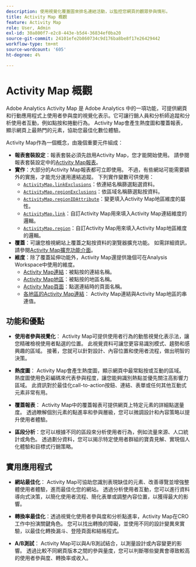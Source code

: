 ```yaml
---
description: 使用視覺化覆蓋圖來排名連結活動，以監控您網頁的觀眾參與情形。
title: Activity Map 概觀
feature: Activity Map
role: User, Admin
exl-id: 30a800f7-e2c8-443e-b5d4-36834ef0ba20
source-git-commit: 24101efe2b860734c9d176ba8be8f17e26429442
workflow-type: tm+mt
source-wordcount: '605'
ht-degree: 4%

---
```


# Activity Map 概觀

Adobe Analytics Activity Map 是 Adobe Analytics 中的一項功能，可提供網頁和行動應用程式上使用者參與度的視覺化表示。它可讓行銷人員和分析師追蹤和分析使用者互動，例如點按和捲動行為。 Activity Map會產生熱度圖和覆蓋報表，顯示網頁上最熱門的元素，協助您最佳化數位體驗。

Activity Map作為一個概念，由幾個重要元件組成：

* **報表套裝設定**：報表套裝必須先啟用Activity Map，您才能開始使用。 請參閱報表套裝設定中的[Activity Map報表](/help/admin/admin/c-manage-report-suites/c-edit-report-suites/activity-map.md)。
* **實作**：大部分的Activity Map報表都可立即使用。 不過，有些網站可能需要額外的實施，才能充分運用連結追蹤。 下列實作變數可供使用：
   * [`ActivityMap.linkExclusions`](/help/implement/vars/config-vars/activitymap-linkexclusions.md)：依連結名稱篩選點選資料。
   * [`ActivityMap.regionExclusions`](/help/implement/vars/config-vars/activitymap-regionexclusions.md)：依區域名稱篩選點按資料。
   * [`ActivityMap.regionIDAttribute`](/help/implement/vars/config-vars/activitymap-regionidattribute.md)：變更填入Activity Map地區維度的屬性。
   * [`ActivityMap.link`](/help/implement/vars/functions/activitymap-link.md)：自訂Activity Map用來填入Activity Map連結維度的邏輯。
   * [`ActivityMap.region`](/help/implement/vars/functions/activitymap-region.md)：自訂Activity Map用來填入Activity Map地區維度的邏輯。
* **覆蓋**：可讓您檢視網站上覆蓋之點按資料的瀏覽器擴充功能。 如需詳細資訊，請參閱[Activity Map擴充功能介面](overlay/overview.md)。
* **維度**：除了覆蓋延伸功能外，Activity Map還提供幾個可在Analysis Workspace中使用的維度。
   * [Activity Map連結](/help/components/dimensions/activity-map-link.md)：被點按的連結名稱。
   * [Activity Map地區](/help/components/dimensions/activity-map-region.md)：被點按的地區名稱。
   * [Activity Map頁面](/help/components/dimensions/activity-map-page.md)：點選連結時的頁面名稱。
   * [各地區的Activity Map連結](/help/components/dimensions/activity-map-link-by-region.md)： Activity Map連結與Activity Map地區的串連值。

## 功能和優點

* **使用者參與視覺化**： Activity Map可提供使用者行為的動態視覺化表示法，讓您精確檢視使用者點選的位置。 此視覺資料可讓您更容易識別模式、趨勢和感興趣的區域。 接著，您就可以針對設計、內容位置和使用者流程，做出明智的決策。

* **熱度圖**： Activity Map會產生熱度圖，顯示網頁中最常點按或互動的區域。 熱度圖使用色彩編碼來代表參與程度，讓您能夠識別熱點並優先關注高影響力區域。 此資訊對於最佳化call-to-action按鈕、連結、表單或任何其他互動式元素非常有用。

* **覆蓋報表**： Activity Map中的覆蓋報表可提供網頁上特定元素的詳細點選量度。 透過瞭解個別元素的點進率和參與層級，您可以微調設計和內容策略以提升使用者體驗。

* **區段分析**：您可以根據不同的區段來分析使用者行為，例如流量來源、人口統計或角色。 透過劃分資料，您可以揭示特定使用者群組的寶貴見解、實現個人化體驗和目標式行銷策略。

## 實用應用程式

* **網站最佳化**： Activity Map可協助您識別表現缺佳的元素、改善導覽並增強整體使用者體驗，進而最佳化您的網站。 透過分析使用者互動，您可以進行資料導向式決策，以簡化使用者流程、簡化表單或調整內容位置，以獲得最大的影響。

* **轉換率最佳化**：透過視覺化使用者參與度和分析點進率，Activity Map在CRO工作中扮演關鍵角色。 您可以找出轉換的障礙，並使用不同的設計變異來實驗，以最佳化轉換漏斗、登陸頁面和結帳程式。

* **A/B測試**： Activity Map可以與A/B測試結合，以測量設計或內容變更的影響。 透過比較不同網頁版本之間的參與量度，您可以判斷哪些變異會導致較高的使用者參與度、轉換率或收入。

